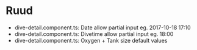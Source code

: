 # Ruud
 - dive-detail.component.ts: Date allow partial input eg. 2017-10-18 17:10
 - dive-detail.component.ts: Divetime allow partial input eg. 18:00
 - dive-detail.component.ts: Oxygen + Tank size default values
